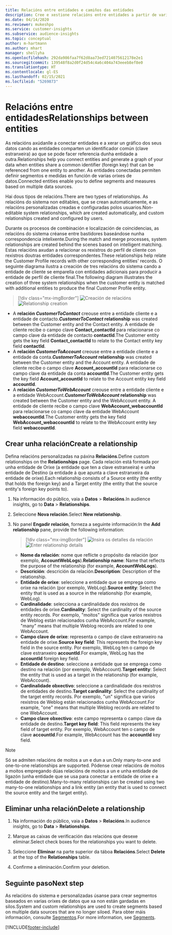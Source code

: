 ```yaml
---
title: Relacións entre entidades e camiños das entidades
description: Cree e xestione relacións entre entidades a partir de varias fontes de datos.
ms.date: 04/14/2020
ms.reviewer: mukeshpo
ms.service: customer-insights
ms.subservice: audience-insights
ms.topic: conceptual
author: m-hartmann
ms.author: mhart
manager: shellyha
ms.openlocfilehash: 292da986faa7f62d8aa73ed7214075612178e2e1
ms.sourcegitcommit: 139548f8a2d0f24d54c4a6c404a743eeeb8ef8e0
ms.translationtype: HT
ms.contentlocale: gl-ES
ms.lasthandoff: 02/15/2021
ms.locfileid: "5269873"
---
```

# <a name="relationships-between-entities"></a><span data-ttu-id="87649-103">Relacións entre entidades</span><span class="sxs-lookup"><span data-stu-id="87649-103">Relationships between entities</span></span>

<span data-ttu-id="87649-104">As relacións axúdanlle a conectar entidades e a xerar un gráfico dos seus datos cando as entidades comparten un identificador común (clave estranxeira) ao que se pode facer referencia dunha entidade a outra.</span><span class="sxs-lookup"><span data-stu-id="87649-104">Relationships help you connect entities and generate a graph of your data when entities share a common identifier (foreign key) that can be referenced from one entity to another.</span></span> <span data-ttu-id="87649-105">As entidades conectadas permiten definir segmentos e medidas en función de varias orixes de datos.</span><span class="sxs-lookup"><span data-stu-id="87649-105">Connected entities enable you to define segments and measures based on multiple data sources.</span></span>

<span data-ttu-id="87649-106">Hai dous tipos de relacións.</span><span class="sxs-lookup"><span data-stu-id="87649-106">There are two types of relationships.</span></span> <span data-ttu-id="87649-107">As relacións do sistema non editables, que se crean automaticamente, e as relacións personalizadas creadas e configuradas polos usuarios.</span><span class="sxs-lookup"><span data-stu-id="87649-107">Non-editable system relationships, which are created automatically, and custom relationships created and configured by users.</span></span>

<span data-ttu-id="87649-108">Durante os procesos de combinación e localización de coincidencias, as relacións do sistema créanse entre bastidores baseándose nunha correspondencia intelixente.</span><span class="sxs-lookup"><span data-stu-id="87649-108">During the match and merge processes, system relationships are created behind the scenes based on intelligent matching.</span></span> <span data-ttu-id="87649-109">Estas relacións axudan a relacionar os rexistros do perfil de cliente con rexistros doutras entidades correspondentes.</span><span class="sxs-lookup"><span data-stu-id="87649-109">These relationships help relate the Customer Profile records with other corresponding entities' records.</span></span> <span data-ttu-id="87649-110">O seguinte diagrama ilustra a creación de tres relacións do sistema cando a entidade de cliente se emparella con entidades adicionais para producir a entidade de perfil de cliente final.</span><span class="sxs-lookup"><span data-stu-id="87649-110">The following diagram illustrates the creation of three system relationships when the customer entity is matched with additional entities to produce the final Customer Profile entity.</span></span>

> [!div class="mx-imgBorder"]
> <span data-ttu-id="87649-111">![Creación de relacións](media/relationships-entities-merge.png "Creación de relacións")</span><span class="sxs-lookup"><span data-stu-id="87649-111">![Relationship creation](media/relationships-entities-merge.png "Relationship creation")</span></span>

- <span data-ttu-id="87649-112">A **relación *CustomerToContact*** creouse entre a entidade cliente e a entidade de contacto.</span><span class="sxs-lookup"><span data-stu-id="87649-112">***CustomerToContact* relationship** was created between the Customer entity and the Contact entity.</span></span> <span data-ttu-id="87649-113">A entidade de cliente recibe o campo clave **Contact_contactId** para relacionarse co campo clave da entidade de contacto **contactId**.</span><span class="sxs-lookup"><span data-stu-id="87649-113">The Customer entity gets the key field **Contact_contactId** to relate to the Contact entity key field **contactId**.</span></span>
- <span data-ttu-id="87649-114">A **relación *CustomerToAccount*** creouse entre a entidade cliente e a entidade da conta.</span><span class="sxs-lookup"><span data-stu-id="87649-114">***CustomerToAccount* relationship** was created between the Customer entity and the Account entity.</span></span> <span data-ttu-id="87649-115">A entidade de cliente recibe o campo clave **Account_accountId** para relacionarse co campo clave da entidade da conta **accountId**.</span><span class="sxs-lookup"><span data-stu-id="87649-115">The Customer entity gets the key field **Account_accountId** to relate to the Account entity key field **accountId**.</span></span>
- <span data-ttu-id="87649-116">A **relación *CustomerToWebAccount*** creouse entre a entidade cliente e a entidade WebAccount.</span><span class="sxs-lookup"><span data-stu-id="87649-116">***CustomerToWebAccount* relationship** was created between the Customer entity and the WebAccount entity.</span></span> <span data-ttu-id="87649-117">A entidade de cliente recibe o campo clave **WebAccount_webaccountId** para relacionarse co campo clave da entidade WebAccount **webaccountId**.</span><span class="sxs-lookup"><span data-stu-id="87649-117">The Customer entity gets the key field **WebAccount_webaccountId** to relate to the WebAccount entity key field **webaccountId**.</span></span>

## <a name="create-a-relationship"></a><span data-ttu-id="87649-118">Crear unha relación</span><span class="sxs-lookup"><span data-stu-id="87649-118">Create a relationship</span></span>

<span data-ttu-id="87649-119">Defina relacións personalizadas na páxina **Relacións**.</span><span class="sxs-lookup"><span data-stu-id="87649-119">Define custom relationships on the **Relationships** page.</span></span> <span data-ttu-id="87649-120">Cada relación está formada por unha entidade de Orixe (a entidade que ten a clave estranxeira) e unha entidade de Destino (a entidade á que apunta a clave estranxeira da entidade de orixe).</span><span class="sxs-lookup"><span data-stu-id="87649-120">Each relationship consists of a Source entity (the entity that holds the foreign key) and a Target entity (the entity that the source entity's foreign key points to).</span></span>

1. <span data-ttu-id="87649-121">Na información do público, vaia a **Datos** > **Relacións**.</span><span class="sxs-lookup"><span data-stu-id="87649-121">In audience insights, go to **Data** > **Relationships**.</span></span>

2. <span data-ttu-id="87649-122">Seleccione **Nova relación**.</span><span class="sxs-lookup"><span data-stu-id="87649-122">Select **New relationship**.</span></span>

3. <span data-ttu-id="87649-123">No panel **Engadir relación**, forneza a seguinte información:</span><span class="sxs-lookup"><span data-stu-id="87649-123">In the **Add relationship** pane, provide the following information:</span></span>

   > [!div class="mx-imgBorder"]
   > <span data-ttu-id="87649-124">![Insira os detalles da relación](media/relationships-add.png "Insira os detalles da relación")</span><span class="sxs-lookup"><span data-stu-id="87649-124">![Enter relationship details](media/relationships-add.png "Enter relationship details")</span></span>

   - <span data-ttu-id="87649-125">**Nome da relación**: nome que reflicte o propósito da relación (por exemplo, **AccountWebLogs**).</span><span class="sxs-lookup"><span data-stu-id="87649-125">**Relationship name**: Name that reflects the purpose of the relationship (for example, **AccountWebLogs**).</span></span>
   - <span data-ttu-id="87649-126">**Descrición**: descrición da relación.</span><span class="sxs-lookup"><span data-stu-id="87649-126">**Description**: Description of the relationship.</span></span>
   - <span data-ttu-id="87649-127">**Entidade de orixe**: seleccione a entidade que se emprega como orixe na relación (por exemplo, WebLog).</span><span class="sxs-lookup"><span data-stu-id="87649-127">**Source entity**: Select the entity that is used as a source in the relationship (for example, WebLog).</span></span>
   - <span data-ttu-id="87649-128">**Cardinalidade**: selecciona a cardinalidade dos rexistros de entidades de orixe.</span><span class="sxs-lookup"><span data-stu-id="87649-128">**Cardinality**: Select the cardinality of the source entity records.</span></span> <span data-ttu-id="87649-129">Por exemplo, "moitos" significa que varios rexistros de Weblog están relacionados cunha WebAccount.</span><span class="sxs-lookup"><span data-stu-id="87649-129">For example, "many" means that multiple Weblog records are related to one WebAccount.</span></span>
   - <span data-ttu-id="87649-130">**Campo clave de orixe**: representa o campo de clave estranxeiro na entidade de orixe.</span><span class="sxs-lookup"><span data-stu-id="87649-130">**Source key field**: This represents the foreign key field in the source entity.</span></span> <span data-ttu-id="87649-131">Por exemplo, WebLog ten o campo de clave estranxeiro **accountId**.</span><span class="sxs-lookup"><span data-stu-id="87649-131">For example, WebLog has the **accountId** foreign key field.</span></span>
   - <span data-ttu-id="87649-132">**Entidade de destino**: seleccione a entidade que se emprega como destino na relación (por exemplo, WebAccount).</span><span class="sxs-lookup"><span data-stu-id="87649-132">**Target entity**: Select the entity that is used as a target in the relationship (for example, WebAccount).</span></span>
   - <span data-ttu-id="87649-133">**Cardinalidade obxectivo**: seleccione a cardinalidade dos rexistros de entidades de destino.</span><span class="sxs-lookup"><span data-stu-id="87649-133">**Target cardinality**: Select the cardinality of the target entity records.</span></span> <span data-ttu-id="87649-134">Por exemplo, "un" significa que varios rexistros de Weblog están relacionados cunha WebAccount.</span><span class="sxs-lookup"><span data-stu-id="87649-134">For example, "one" means that multiple Weblog records are related to one WebAccount.</span></span>
   - <span data-ttu-id="87649-135">**Campo clave obxectivo**: este campo representa o campo clave da entidade de destino.</span><span class="sxs-lookup"><span data-stu-id="87649-135">**Target key field**: This field represents the key field of target entity.</span></span> <span data-ttu-id="87649-136">Por exemplo, WebAccount ten o campo de clave **accountId**.</span><span class="sxs-lookup"><span data-stu-id="87649-136">For example, WebAccount has the **accountId** key field.</span></span>

> [!NOTE]
> <span data-ttu-id="87649-137">Só se admiten relacións de moitos a un e dun a un.</span><span class="sxs-lookup"><span data-stu-id="87649-137">Only many-to-one and one-to-one relationships are supported.</span></span> <span data-ttu-id="87649-138">Pódense crear relacións de moitos a moitos empregando dúas relacións de moitos a un e unha entidade de ligazón (unha entidade que se usa para conectar a entidade de orixe e a entidade de destino).</span><span class="sxs-lookup"><span data-stu-id="87649-138">Many-to-many relationships can be created using two many-to-one relationships and a link entity (an entity that is used to connect the source entity and the target entity).</span></span>

## <a name="delete-a-relationship"></a><span data-ttu-id="87649-139">Eliminar unha relación</span><span class="sxs-lookup"><span data-stu-id="87649-139">Delete a relationship</span></span>

1. <span data-ttu-id="87649-140">Na información do público, vaia a **Datos** > **Relacións**.</span><span class="sxs-lookup"><span data-stu-id="87649-140">In audience insights, go to **Data** > **Relationships**.</span></span>

2. <span data-ttu-id="87649-141">Marque as caixas de verificación das relacións que desexe eliminar.</span><span class="sxs-lookup"><span data-stu-id="87649-141">Select check boxes for the relationships you want to delete.</span></span>

3. <span data-ttu-id="87649-142">Seleccione **Eliminar** na parte superior da táboa **Relacións**.</span><span class="sxs-lookup"><span data-stu-id="87649-142">Select **Delete** at the top of the **Relationships** table.</span></span>

4. <span data-ttu-id="87649-143">Confirme a eliminación.</span><span class="sxs-lookup"><span data-stu-id="87649-143">Confirm your deletion.</span></span>

## <a name="next-step"></a><span data-ttu-id="87649-144">Seguinte paso</span><span class="sxs-lookup"><span data-stu-id="87649-144">Next step</span></span>

<span data-ttu-id="87649-145">As relacións do sistema e personalizadas úsanse para crear segmentos baseados en varias orixes de datos que xa non están gardadas en silos.</span><span class="sxs-lookup"><span data-stu-id="87649-145">System and custom relationships are used to create segments based on multiple data sources that are no longer siloed.</span></span> <span data-ttu-id="87649-146">Para obter máis información, consulte [Segmentos](segments.md).</span><span class="sxs-lookup"><span data-stu-id="87649-146">For more information, see [Segments](segments.md).</span></span>


[!INCLUDE[footer-include](../includes/footer-banner.md)]